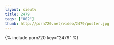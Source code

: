```yaml
--- 
layout: sieutv
title: 2479
tags: ["002"]
thumb: http://porn720.net/video/2479/poster.jpg
---
```

{% include porn720 key="2479" %} 
